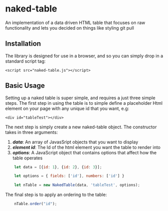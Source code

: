 # naked-table
An implementation of a data driven HTML table that focuses on raw functionality and lets you decided on things like styling
git pull

## Installation

The library is designed for use in a browser, and so you can simply drop in a standard script tag:

`
    <script src="naked-table.js"></script>
`

## Basic Usage

Setting up a naked table is super simple, and requires a just three simple steps. The first step in using the table is to simple define a placeholder Html element on your page with any unique id that you want, e.g:

`
    <div id="tableTest"></div>
`

The next step is simply create a new naked-table object. The constructor takes in three arguments:

1. _**data**_: An array of JavasSript objects that you want to display
1. _**element id**_: The Id of the html element you want the table to render into
1. _**options**_: A JavaScript object that contains options that affect how the table operates

```javascript
    let data = [{id: 1}, {id: 2}, {id: 3}];

    let options = { fields: ['id'], numbers: ['id'] }

    let nTable = new NakedTable(data, 'tableTest', options);
```

The final step is to apply an ordering to the table:

```javascript
    nTable.order("id");
```